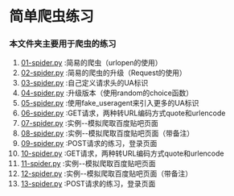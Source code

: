 # 简单爬虫练习

### 本文件夹主要用于爬虫的练习

1. [01-spider.py](01-spider.py) :简易的爬虫（urlopen的使用）
2. [02-spider.py](02-spider.py) :简易的爬虫的升级（Request的使用）
3. [03-spider.py](03-spider.py) :自己定义请求头的UA标识
4. [04-spider.py](04-spider.py) :升级版本（使用random的choice函数）
5. [05-spider.py](05-spider.py) :使用fake_useragent来引入更多的UA标识
6. [06-spider.py](06-spider.py) :GET请求，两种转URL编码方式quote和urlencode
7. [07-spider.py](07-spider.py) :实例--模拟爬取百度贴吧页面
8. [08-spider.py](08-spider.py) :实例--模拟爬取百度贴吧页面（带备注）
9. [09-spider.py](09-spider.py) :POST请求的练习，登录页面
10. [10-spider.py](10-spider.py) :GET请求，两种转URL编码方式quote和urlencode
11. [11-spider.py](11-spider.py) :实例--模拟爬取百度贴吧页面
12. [12-spider.py](12-spider.py) :实例--模拟爬取百度贴吧页面（带备注）
13. [13-spider.py](13-spider.py) :POST请求的练习，登录页面